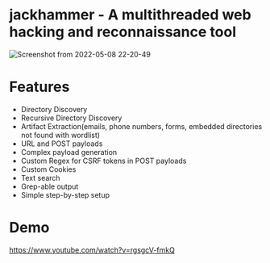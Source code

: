 # jackhammer - A multithreaded web hacking and reconnaissance tool

![Screenshot from 2022-05-08 22-20-49](https://user-images.githubusercontent.com/82488869/167335382-8022932b-c805-4adf-aba4-e337505a96ec.png)

# Features
- Directory Discovery
- Recursive Directory Discovery
- Artifact Extraction(emails, phone numbers, forms, embedded directories not found with wordlist)
- URL and POST payloads
- Complex payload generation
- Custom Regex for CSRF tokens in POST payloads
- Custom Cookies
- Text search
- Grep-able output
- Simple step-by-step setup

# Demo
https://www.youtube.com/watch?v=rgsgcV-fmkQ
